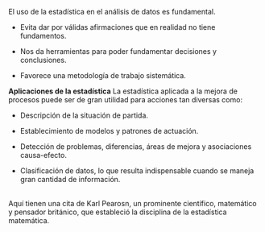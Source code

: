 El uso de la estadística en el análisis de datos es fundamental.
* Evita dar por válidas afirmaciones que en realidad no tiene fundamentos.

* Nos da herramientas para poder fundamentar decisiones y conclusiones.

* Favorece una metodología de trabajo sistemática.

**Aplicaciones de la estadística**
La estadística aplicada a la mejora de procesos puede ser de gran utilidad para acciones tan diversas como:

* Descripción de la situación de partida.

* Establecimiento de modelos y patrones de actuación.

* Detección de problemas, diferencias, áreas de mejora y asociaciones causa-efecto.

* Clasificación de datos, lo que resulta indispensable cuando se maneja gran cantidad de información.

<br>
Aquí tienen una cita de Karl Pearosn, un prominente científico, matemático y pensador británico, que estableció la disciplina de la estadística matemática.
<br>
<img src="https://www.facet.unt.edu.ar/facetinforma/wp-content/uploads/sites/9/2016/11/Karl-Pearson.jpg" alt="" width="auto" height="auto">
